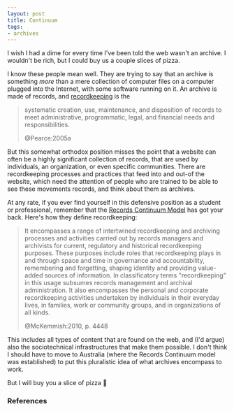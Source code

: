 ```yaml
---
layout: post
title: Continuum
tags:
- archives
---
```


I wish I had a dime for every time I've been told the web wasn't an archive. I
wouldn't be rich, but I could buy us a couple slices of pizza.

I know these people mean well. They are trying to say that an archive is
something *more* than a mere collection of computer files on a computer plugged
into the Internet, with some software running on it. An archive is made of
records, and [recordkeeping] is the

> systematic creation, use, maintenance, and disposition of records to 
> meet administrative, programmatic, legal, and financial needs and 
> responsibilities. 
>
> @Pearce:2005a

But this somewhat orthodox position misses the point that a website can often be
a highly significant collection of records, that are used by individuals, an
organization, or even specific communities. There are recordkeeping processes
and practices that feed into and out-of the website, which need the attention of
people who are trained to be able to see these movements records, and think
about them as archives.

At any rate, if you ever find yourself in this defensive position as a student
or professional, remember that the [Records Continuum Model] has got your back.
Here's how they define recordkeeping:

> It encompasses a range of intertwined recordkeeping and archiving processes
> and activities carried out by records managers and archivists for current, 
> regulatory and historical recordkeeping purposes. These purposes include
> roles that recordkeeping plays in and through space and time in governance
> and accountability, remembering and forgetting, shaping identity and providing
> value-added sources of information. In classificatory terms "recordkeeping"
> in this usage subsumes records management and archival administration. It
> also encompasses the personal and corporate recordkeeping activities 
> undertaken by individuals in their everyday lives, in families, work or
> community groups, and in organizations of all kinds. 
>
> @McKemmish:2010, p. 4448

This includes all types of content that are found on the web, and (I'd argue)
also the sociotechnical infrastructures that make them possible. I don't think I
should have to move to Australia (where the Records Continuum model was
established) to put this pluralistic idea of what archives encompass to work.

But I will buy you a slice of pizza 🍕

### References

[Records Continuum Model]: https://en.wikipedia.org/wiki/Records_Continuum_Model

[recordkeeping]: https://www2.archivists.org/glossary/terms/r/recordkeeping

